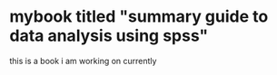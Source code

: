 # mybook titled "summary guide to data analysis using spss"
this is a book i am working on currently
